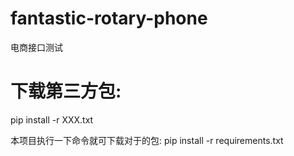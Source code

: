 # fantastic-rotary-phone
电商接口测试

# 下载第三方包:
 pip install -r XXX.txt
 
 本项目执行一下命令就可下载对于的包:
  pip install -r requirements.txt 
  
  
